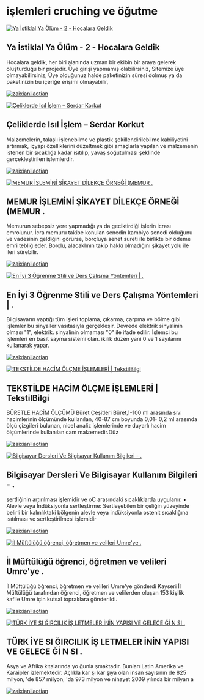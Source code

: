 # işlemleri cruching ve öğutme
<a href="https://mnn.zoosnet.net/LR/Chatpre.aspx?id=MNN94995150&p=https://topgrinding.com/" target="_blank">![Ya İstiklal Ya Ölüm - 2 - Hocalara Geldik](https://github.com/technlg/images/blob/main/34.jpg)</a>
## Ya İstiklal Ya Ölüm - 2 - Hocalara Geldik
Hocalara geldik, her biri alanında uzman bir ekibin bir araya gelerek oluşturduğu bir projedir. Üye girişi yapmamış olabilirsiniz, Sitemize üye olmayabilirsiniz, Üye olduğunuz halde paketinizin süresi dolmuş ya da paketinizin bu içeriğe erişimi olmayabilir,
<a href="https://mnn.zoosnet.net/LR/Chatpre.aspx?id=MNN94995150&p=https://topgrinding.com/" target="_blank"><img src="https://github.com/technlg/images/raw/main/chat11.jpg" alt="zaixianliaotian"/></a><a href="//whatsapp.shibangsoft.com/WhatsApp.php" ><img src="https://github.com/technlg/images/raw/main/chat11.png" alt=""></a>
<a href="https://mnn.zoosnet.net/LR/Chatpre.aspx?id=MNN94995150&p=https://topgrinding.com/" target="_blank">![Çeliklerde Isıl İşlem – Serdar Korkut](https://github.com/technlg/images/blob/main/42.jpg)</a>
## Çeliklerde Isıl İşlem – Serdar Korkut
Malzemelerin, talaşlı işlenebilme ve plastik şekillendirilebilme kabiliyetini artırmak, içyapı özelliklerini düzeltmek gibi amaçlarla yapılan ve malzemenin istenen bir sıcaklığa kadar ısıtılıp, yavaş soğutulması şeklinde gerçekleştirilen işlemlerdir.
<a href="https://mnn.zoosnet.net/LR/Chatpre.aspx?id=MNN94995150&p=https://topgrinding.com/" target="_blank"><img src="https://github.com/technlg/images/raw/main/chat11.jpg" alt="zaixianliaotian"/></a><a href="//whatsapp.shibangsoft.com/WhatsApp.php" ><img src="https://github.com/technlg/images/raw/main/chat11.png" alt=""></a>
<a href="https://mnn.zoosnet.net/LR/Chatpre.aspx?id=MNN94995150&p=https://topgrinding.com/" target="_blank">![MEMUR İŞLEMİNİ ŞİKAYET DİLEKÇE ÖRNEĞİ (MEMUR .](https://github.com/technlg/images/blob/main/6.jpg)</a>
## MEMUR İŞLEMİNİ ŞİKAYET DİLEKÇE ÖRNEĞİ (MEMUR .
Memurun sebepsiz yere yapmadığı ya da geciktirdiği işlerin icrası emrolunur. İcra memuru takibe konulan senedin kambiyo senedi olduğunu ve vadesinin geldiğini görürse, borçluya senet sureti ile birlikte bir ödeme emri tebliğ eder. Borçlu, alacaklının takip hakkı olmadığını şikayet yolu ile ileri sürebilir.
<a href="https://mnn.zoosnet.net/LR/Chatpre.aspx?id=MNN94995150&p=https://topgrinding.com/" target="_blank"><img src="https://github.com/technlg/images/raw/main/chat11.jpg" alt="zaixianliaotian"/></a><a href="//whatsapp.shibangsoft.com/WhatsApp.php" ><img src="https://github.com/technlg/images/raw/main/chat11.png" alt=""></a>
<a href="https://mnn.zoosnet.net/LR/Chatpre.aspx?id=MNN94995150&p=https://topgrinding.com/" target="_blank">![En İyi 3 Öğrenme Stili ve Ders Çalışma Yöntemleri | .](https://github.com/technlg/images/blob/main/40.jpg)</a>
## En İyi 3 Öğrenme Stili ve Ders Çalışma Yöntemleri | .
Bilgisayarın yaptığı tüm işleri toplama, çıkarma, çarpma ve bölme gibi. işlemler bu sinyaller vasıtasıyla gerçekleşir. Devrede elektrik sinyalinin olması "1", elektrik. sinyalinin olmaması "0" ile ifade edilir. İşlemci bu işlemleri en basit sayma sistemi olan. ikilik düzen yani 0 ve 1 sayılarını kullanarak yapar.
<a href="https://mnn.zoosnet.net/LR/Chatpre.aspx?id=MNN94995150&p=https://topgrinding.com/" target="_blank"><img src="https://github.com/technlg/images/raw/main/chat11.jpg" alt="zaixianliaotian"/></a><a href="//whatsapp.shibangsoft.com/WhatsApp.php" ><img src="https://github.com/technlg/images/raw/main/chat11.png" alt=""></a>
<a href="https://mnn.zoosnet.net/LR/Chatpre.aspx?id=MNN94995150&p=https://topgrinding.com/" target="_blank">![TEKSTİLDE HACİM ÖLÇME İŞLEMLERİ | TekstilBilgi](https://github.com/technlg/images/blob/main/27.jpg)</a>
## TEKSTİLDE HACİM ÖLÇME İŞLEMLERİ | TekstilBilgi
BÜRETLE HACİM ÖLÇÜMÜ Büret Çeşitleri Büret,1-100 ml arasında sıvı hacimlerinin ölçümünde kullanılan, 40-87 cm boyunda 0,01- 0,2 ml arasında ölçü çizgileri bulunan, nicel analiz işlemlerinde ve duyarlı hacim ölçümlerinde kullanılan cam malzemedir.Düz 
<a href="https://mnn.zoosnet.net/LR/Chatpre.aspx?id=MNN94995150&p=https://topgrinding.com/" target="_blank"><img src="https://github.com/technlg/images/raw/main/chat11.jpg" alt="zaixianliaotian"/></a><a href="//whatsapp.shibangsoft.com/WhatsApp.php" ><img src="https://github.com/technlg/images/raw/main/chat11.png" alt=""></a>
<a href="https://mnn.zoosnet.net/LR/Chatpre.aspx?id=MNN94995150&p=https://topgrinding.com/" target="_blank">![Bilgisayar Dersleri Ve Bilgisayar Kullanım Bilgileri - .](https://github.com/technlg/images/blob/main/22.jpg)</a>
## Bilgisayar Dersleri Ve Bilgisayar Kullanım Bilgileri - .
sertliğinin artırılması işlemidir ve oC arasındaki sıcaklıklarda uygulanır. • Alevle veya İndüksiyonla sertleştirme: Sertleşebilen bir çeliğin yüzeyinde belirli bir kalınlıktaki bölgenin alevle veya indüksiyonla ostenit sıcaklığına ısıtılması ve sertleştirilmesi işlemidir
<a href="https://mnn.zoosnet.net/LR/Chatpre.aspx?id=MNN94995150&p=https://topgrinding.com/" target="_blank"><img src="https://github.com/technlg/images/raw/main/chat11.jpg" alt="zaixianliaotian"/></a><a href="//whatsapp.shibangsoft.com/WhatsApp.php" ><img src="https://github.com/technlg/images/raw/main/chat11.png" alt=""></a>
<a href="https://mnn.zoosnet.net/LR/Chatpre.aspx?id=MNN94995150&p=https://topgrinding.com/" target="_blank">![İl Müftülüğü öğrenci, öğretmen ve velileri Umre'ye .](https://github.com/technlg/images/blob/main/14.jpg)</a>
## İl Müftülüğü öğrenci, öğretmen ve velileri Umre'ye .
İl Müftülüğü öğrenci, öğretmen ve velileri Umre'ye gönderdi Kayseri İl Müftülüğü tarafından öğrenci, öğretmen ve velilerden oluşan 153 kişilik kafile Umre için kutsal topraklara gönderildi.
<a href="https://mnn.zoosnet.net/LR/Chatpre.aspx?id=MNN94995150&p=https://topgrinding.com/" target="_blank"><img src="https://github.com/technlg/images/raw/main/chat11.jpg" alt="zaixianliaotian"/></a><a href="//whatsapp.shibangsoft.com/WhatsApp.php" ><img src="https://github.com/technlg/images/raw/main/chat11.png" alt=""></a>
<a href="https://mnn.zoosnet.net/LR/Chatpre.aspx?id=MNN94995150&p=https://topgrinding.com/" target="_blank">![TÜRK İYE SI ĞIRCILIK İŞ LETMELER İNİN YAPISI VE GELECE Ğİ N SI .](https://github.com/technlg/images/blob/main/6.jpg)</a>
## TÜRK İYE SI ĞIRCILIK İŞ LETMELER İNİN YAPISI VE GELECE Ğİ N SI .
Asya ve Afrika kıtalarında yo ğunla şmaktadır. Bunları Latin Amerika ve Karaipler izlemektedir. Açlıkla kar şı kar şıya olan insan sayısının de 825 milyon, 'de 857 milyon, 'da 973 milyon ve nihayet 2009 yılında bir milyarı a
<a href="https://mnn.zoosnet.net/LR/Chatpre.aspx?id=MNN94995150&p=https://topgrinding.com/" target="_blank"><img src="https://github.com/technlg/images/raw/main/chat11.jpg" alt="zaixianliaotian"/></a><a href="//whatsapp.shibangsoft.com/WhatsApp.php" ><img src="https://github.com/technlg/images/raw/main/chat11.png" alt=""></a>
